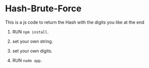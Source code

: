 # Hash-Brute-Force
This is a js code to return the Hash with the digits you like at the end


1. RUN `npm install`.

2. set your own string.

3. set your own digits.

4. RUN `node app`.
